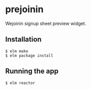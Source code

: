 # prejoinin

Wejoinin signup sheet preview widget.

## Installation

    $ elm make
    $ elm package install

## Running the app

    $ elm reactor
